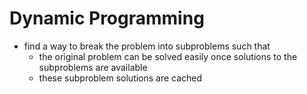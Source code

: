 # Dynamic Programming

- find a way to break the problem into subproblems such that
    - the original problem can be solved easily once solutions to the subproblems are available
    - these subproblem solutions are cached
